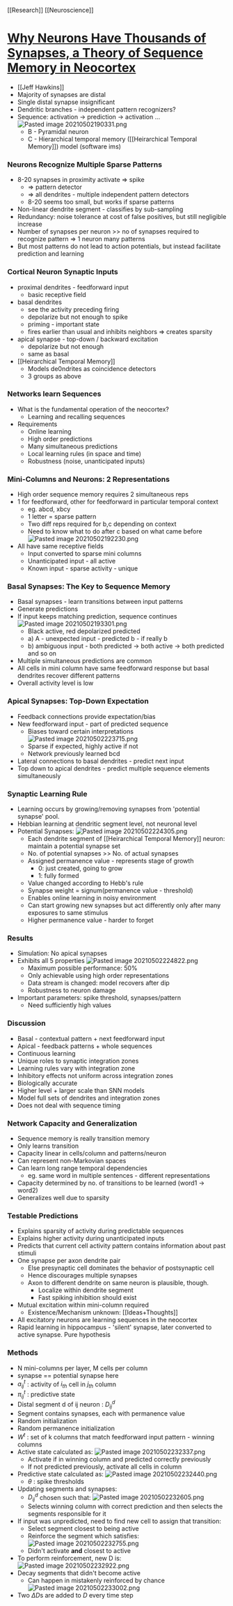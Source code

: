 [[Research]] [[Neuroscience]] 
# [Why Neurons Have Thousands of Synapses, a Theory of Sequence Memory in Neocortex](https://www.frontiersin.org/articles/10.3389/fncir.2016.00023/full)
- [[Jeff Hawkins]]
- Majority of synapses are distal
- Single distal synapse insignificant
- Dendritic branches - independent pattern recognizers?
- Sequence: activation -> prediction -> activation ...
![Pasted image 20210502190331.png](Pasted%20image%2020210502190331.png)
	- B - Pyramidal neuron 
	- C - Hierarchical temporal memory ([[Heirarchical Temporal Memory]]) model (software ims)

### Neurons Recognize Multiple Sparse Patterns
- 8-20 synapses in proximity activate => spike
	- => pattern detector
	- => all dendrites - multiple independent pattern detectors
	- 8-20 seems too small, but works if sparse patterns
- Non-linear dendrite segment - classifies by sub-sampling
- Redundancy: noise tolerance at cost of false positives, but still negligible increase
- Number of synapses per neuron >> no of synapses required to recognize pattern => 1 neuron many patterns
- But most patterns do not lead to action potentials, but instead facilitate prediction and learning
### Cortical Neuron Synaptic Inputs
- proximal dendrites - feedforward input
	- basic receptive field
- basal dendrites
	- see the activity preceding firing
	- depolarize but not enough to spike
	- priming - important state
	- fires earlier than usual and inhibits neighbors => creates sparsity
- apical synapse - top-down / backward excitation
	- depolarize but not enough
	- same as basal
- [[Heirarchical Temporal Memory]]
	- Models de0ndrites as coincidence detectors
	- 3 groups as above

### Networks learn Sequences
- What is the fundamental operation of the neocortex?
	- Learning and recalling sequences
- Requirements
	- Online learning
	- High order predictions
	- Many simultaneous predictions
	- Local learning rules (in space and time)
	- Robustness (noise, unanticipated inputs)
### Mini-Columns and Neurons: 2 Representations
- High order sequence memory requires 2 simultaneous reps
- 1 for feedforward, other for feedforward in particular temporal context
	- eg. abcd, xbcy 
	- 1 letter = sparse pattern
	- Two diff reps required for b,c depending on context
	- Need to know what to do after c based on what came before
![Pasted image 20210502192230.png](Pasted%20image%2020210502192230.png)
- All have same receptive fields
	- Input converted to sparse mini columns
	- Unanticipated input - all active
	- Known input - sparse activity - unique
### Basal Synapses: The Key to Sequence Memory
- Basal synapses - learn transitions between input patterns
- Generate predictions
- If input keeps matching prediction, sequence continues
![Pasted image 20210502193301.png](Pasted%20image%2020210502193301.png)
	- Black active, red depolarized predicted
	- a) A - unexpected input  - predicted b - if really b
	- b) ambiguous input - both predicted -> both active -> both predicted and so on
- Multiple simultaneous predictions are common
- All cells in mini column have same feedforward response but basal dendrites recover different patterns
- Overall activity level is low

### Apical Synapses: Top-Down Expectation
- Feedback connections provide expectation/bias
- New feedforward input - part of predicted sequence
	- Biases toward certain interpretations
![Pasted image 20210502223715.png](Pasted%20image%2020210502223715.png)
	- Sparse if expected, highly active if not
	- Network previously learned bcd
- Lateral connections to basal dendrites - predict next input
- Top down to apical dendrites - predict multiple sequence elements simultaneously

### Synaptic Learning Rule
- Learning occurs by growing/removing synapses from 'potential synapse' pool.
- Hebbian learning at dendritic segment level, not neuronal level
- Potential Synapses:
![Pasted image 20210502224305.png](Pasted%20image%2020210502224305.png)
	- Each dendrite segment of [[Heirarchical Temporal Memory]] neuron: maintain a potential synapse set
	- No. of potential synapses >> No. of actual synapses
	- Assigned permanence value - represents stage of growth 
		- 0: just created, going to grow
		- 1: fully formed
	- Value changed according to Hebb's rule
	- Synapse weight = signum(permanence value - threshold)
	- Enables online learning in noisy environment
	- Can start growing new synapses but act differently only after many exposures to same stimulus
	- Higher permanence value - harder to forget

### Results
- Simulation: No apical synapses
- Exhibits all 5 properties
![Pasted image 20210502224822.png](Pasted%20image%2020210502224822.png)
	- Maximum possible performance: 50%
	- Only achievable using high order representations
	- Data stream is changed: model recovers after dip
	- Robustness to neuron damage
- Important parameters: spike threshold, synapses/pattern
	- Need sufficiently high values

### Discussion
- Basal - contextual pattern + next feedforward input
- Apical - feedback patterns + whole sequences
- Continuous learning
- Unique roles to synaptic integration zones
- Learning rules vary with integration zone
- Inhibitory effects not uniform across integration zones
- Biologically accurate
- Higher level + larger scale than SNN models
- Model full sets of dendrites and integration zones
- Does not deal with sequence timing

### Network Capacity and Generalization
- Sequence memory is really transition memory
- Only learns transition
- Capacity linear in cells/column and patterns/neuron
- Can represent non-Markovian spaces
- Can learn long range temporal dependencies
	- eg. same word in multiple sentences - different representations
- Capacity determined by no. of transitions to be learned (word1 -> word2)
- Generalizes well due to sparsity

### Testable Predictions
- Explains sparsity of activity during predictable sequences
- Explains higher activity during unanticipated inputs
- Predicts that current cell activity pattern contains information about past stimuli 
- One synapse per axon dendrite pair
	- Else presynaptic cell dominates the behavior of postsynaptic cell
	- Hence discourages multiple synapses
	- Axon to different dendrite on same neuron is plausible, though.
		- Localize within dendrite segment
		- Fast spiking inhibition should exist
- Mutual excitation within mini-column required
	- Existence/Mechanism unknown: [[Ideas+Thoughts]]
- All excitatory neurons are learning sequences in the neocortex
- Rapid learning in hippocampus - 'silent' synapse, later converted to active synapse. Pure hypothesis

### Methods
- N mini-columns per layer, M cells per column
- synapse == potential synapse here
- $a^t_{ij}$  :  activity of $i_{th}$ cell in $j_{th}$ column
- $\pi^t_{ij}$   :  predictive state
- Distal segment d of ij neuron : $D^d_{ij}$ 
- Segment contains synapses, each with permanence value
- Random initialization
- Random permanence initialization
- $W^t$  :  set of k columns that match feedforward input pattern - winning columns
- Active state calculated as: 
![Pasted image 20210502232337.png](Pasted%20image%2020210502232337.png)
	- Activate if in winning column and predicted correctly previously
	- If not predicted previously, activate all cells in column
- Predictive state calculated as:
![Pasted image 20210502232440.png](Pasted%20image%2020210502232440.png)
	- $\theta$  :  spike thresholds
- Updating segments and synapses:
	- $D^d_{ij}$  chosen such that:
![Pasted image 20210502232605.png](Pasted%20image%2020210502232605.png)
	- Selects winning column with correct prediction and then selects the segments responsible for it
- If input was unpredicted, need to find new cell to assign that transition:
	- Select segment closest to being active
	- Reinforce the segment which satisfies:
![Pasted image 20210502232755.png](Pasted%20image%2020210502232755.png)
	- Didn't activate **and** closest to active
- To perform reinforcement, new D is:
![Pasted image 20210502232922.png](Pasted%20image%2020210502232922.png)
- Decay segments that didn't become active
	- Can happen in mistakenly reinforced by chance
![Pasted image 20210502233002.png](Pasted%20image%2020210502233002.png)
- Two $\Delta D$s are added to $D$ every time step